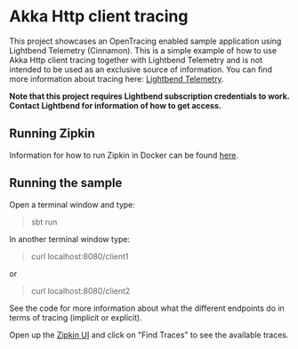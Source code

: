 # Akka Http client tracing 
This project showcases an OpenTracing enabled sample application using Lightbend Telemetry (Cinnamon). This is a simple example of how to use Akka Http client tracing together with Lightbend Telemetry and is not intended to be used as an exclusive source of information. You can find more information about tracing here: [Lightbend Telemetry](https://developer.lightbend.com/docs/telemetry/current/extensions/opentracing.html). 

**Note that this project requires Lightbend subscription credentials to work. Contact Lightbend for information of how to get access.**

## Running Zipkin

Information for how to run Zipkin in Docker can be found [here](https://github.com/openzipkin/docker-zipkin#running).

## Running the sample

Open a terminal window and type:
> sbt run

In another terminal window type:
> curl localhost:8080/client1

or 
> curl localhost:8080/client2

See the code for more information about what the different endpoints do in terms of tracing (implicit or explicit).

Open up the [Zipkin UI](http://localhost:9411) and click on "Find Traces" to see the available traces.